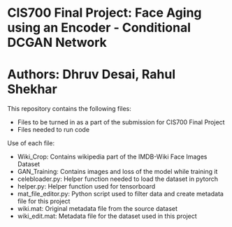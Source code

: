 # CIS700 Final Project: Face Aging using an Encoder - Conditional DCGAN Network
# Authors: Dhruv Desai, Rahul Shekhar
This repository contains the following files:
 * Files to be turned in as a part of the submission for CIS700 Final Project
 * Files needed to run code

Use of each file:
* Wiki_Crop: Contains wikipedia part of the IMDB-Wiki Face Images Dataset
* GAN_Training: Contains images and loss of the model while training it
* celebloader.py: Helper function needed to load the dataset in pytorch
* helper.py: Helper function used for tensorboard
* mat_file_editor.py: Python script used to filter data and create metadata file for this project
* wiki.mat: Original metadata file from the source dataset
* wiki_edit.mat: Metadata file for the dataset used in this project
